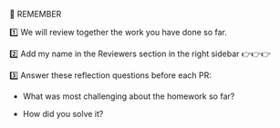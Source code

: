 🚨 REMEMBER

1️⃣ We will review together the work you have done so far. 

2️⃣ Add my name in the Reviewers section in the right sidebar 👉👉👉

3️⃣ Answer these reflection questions before each PR:

  * What was most challenging about the homework so far? 

  * How did you solve it?